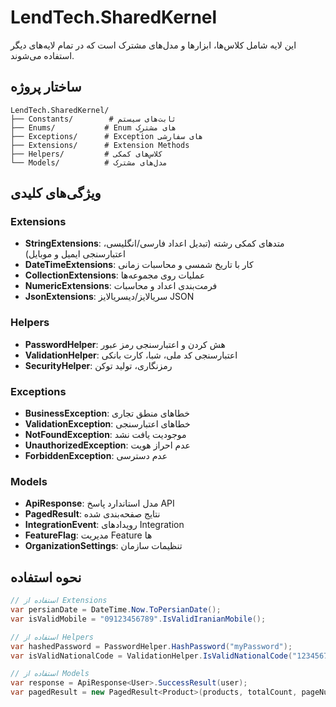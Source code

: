 # LendTech.SharedKernel

این لایه شامل کلاس‌ها، ابزارها و مدل‌های مشترک است که در تمام لایه‌های دیگر استفاده می‌شوند.

## ساختار پروژه

```
LendTech.SharedKernel/
├── Constants/        # ثابت‌های سیستم
├── Enums/           # Enum های مشترک
├── Exceptions/      # Exception های سفارشی
├── Extensions/      # Extension Methods
├── Helpers/         # کلاس‌های کمکی
└── Models/          # مدل‌های مشترک
```

## ویژگی‌های کلیدی

### Extensions
- **StringExtensions**: متدهای کمکی رشته (تبدیل اعداد فارسی/انگلیسی، اعتبارسنجی ایمیل و موبایل)
- **DateTimeExtensions**: کار با تاریخ شمسی و محاسبات زمانی
- **CollectionExtensions**: عملیات روی مجموعه‌ها
- **NumericExtensions**: فرمت‌بندی اعداد و محاسبات
- **JsonExtensions**: سریالایز/دیسریالایز JSON

### Helpers
- **PasswordHelper**: هش کردن و اعتبارسنجی رمز عبور
- **ValidationHelper**: اعتبارسنجی کد ملی، شبا، کارت بانکی
- **SecurityHelper**: رمزنگاری، تولید توکن

### Exceptions
- **BusinessException**: خطاهای منطق تجاری
- **ValidationException**: خطاهای اعتبارسنجی
- **NotFoundException**: موجودیت یافت نشد
- **UnauthorizedException**: عدم احراز هویت
- **ForbiddenException**: عدم دسترسی

### Models
- **ApiResponse**: مدل استاندارد پاسخ API
- **PagedResult**: نتایج صفحه‌بندی شده
- **IntegrationEvent**: رویدادهای Integration
- **FeatureFlag**: مدیریت Feature ها
- **OrganizationSettings**: تنظیمات سازمان

## نحوه استفاده

```csharp
// استفاده از Extensions
var persianDate = DateTime.Now.ToPersianDate();
var isValidMobile = "09123456789".IsValidIranianMobile();

// استفاده از Helpers
var hashedPassword = PasswordHelper.HashPassword("myPassword");
var isValidNationalCode = ValidationHelper.IsValidNationalCode("1234567890");

// استفاده از Models
var response = ApiResponse<User>.SuccessResult(user);
var pagedResult = new PagedResult<Product>(products, totalCount, pageNumber, pageSize);
```
